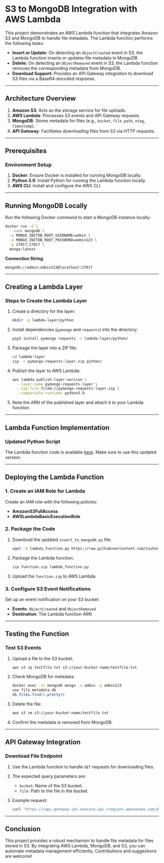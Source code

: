 # S3 to MongoDB Integration with AWS Lambda

This project demonstrates an AWS Lambda function that integrates Amazon S3 and MongoDB to handle file metadata. The Lambda function performs the following tasks:

- **Insert or Update:** On detecting an `ObjectCreated` event in S3, the Lambda function inserts or updates file metadata in MongoDB.
- **Delete:** On detecting an `ObjectRemoved` event in S3, the Lambda function removes the corresponding metadata from MongoDB.
- **Download Support:** Provides an API Gateway integration to download S3 files via a Base64-encoded response.

---

## Architecture Overview

1. **Amazon S3**: Acts as the storage service for file uploads.
2. **AWS Lambda**: Processes S3 events and API Gateway requests.
3. **MongoDB**: Stores metadata for files (e.g., `bucket`, `file_path`, `etag`, `timestamp`).
4. **API Gateway**: Facilitates downloading files from S3 via HTTP requests.

---

## Prerequisites

### **Environment Setup**

1. **Docker**: Ensure Docker is installed for running MongoDB locally.
2. **Python 3.9**: Install Python for running the Lambda function locally.
3. **AWS CLI**: Install and configure the AWS CLI.

---

## Running MongoDB Locally

Run the following Docker command to start a MongoDB instance locally:

```bash
docker run -d \
  --name mongodb \
  -e MONGO_INITDB_ROOT_USERNAME=admin \
  -e MONGO_INITDB_ROOT_PASSWORD=admin123 \
  -p 27017:27017 \
  mongo:latest
```

**Connection String**:
```
mongodb://admin:admin123@localhost:27017
```

---

## Creating a Lambda Layer

### **Steps to Create the Lambda Layer**

1. Create a directory for the layer:
   ```bash
   mkdir -p lambda-layer/python
   ```

2. Install dependencies (`pymongo` and `requests`) into the directory:
   ```bash
   pip3 install pymongo requests -t lambda-layer/python/
   ```

3. Package the layer into a ZIP file:
   ```bash
   cd lambda-layer
   zip -r pymongo-requests-layer.zip python/
   ```

4. Publish the layer to AWS Lambda:
   ```bash
   aws lambda publish-layer-version \
     --layer-name pymongo-requests-layer \
     --zip-file fileb://pymongo-requests-layer.zip \
     --compatible-runtimes python3.9
   ```

5. Note the ARN of the published layer and attach it to your Lambda function.

---

## Lambda Function Implementation

### **Updated Python Script**
The Lambda function code is available [here](https://raw.githubusercontent.com/tushardashpute/S3-to-MongoDB-Integration-with-AWS-Lambda/refs/heads/main/insert_to_mangodb.py). Make sure to use this updated version.

---

## Deploying the Lambda Function

### **1. Create an IAM Role for Lambda**
Create an IAM role with the following policies:

- **AmazonS3FullAccess**
- **AWSLambdaBasicExecutionRole**

### **2. Package the Code**

1. Download the updated `insert_to_mangodb.py` file:
   ```bash
   wget -O lambda_function.py https://raw.githubusercontent.com/tushardashpute/S3-to-MongoDB-Integration-with-AWS-Lambda/refs/heads/main/insert_to_mangodb.py
   ```

2. Package the Lambda function:
   ```bash
   zip function.zip lambda_function.py
   ```

3. Upload the `function.zip` to AWS Lambda.

### **3. Configure S3 Event Notifications**

Set up an event notification on your S3 bucket:
- **Events**: `ObjectCreated` and `ObjectRemoved`
- **Destination**: The Lambda function ARN

---

## Testing the Function

### **Test S3 Events**
1. Upload a file to the S3 bucket:
   ```bash
   aws s3 cp testfile.txt s3://your-bucket-name/testfile.txt
   ```

2. Check MongoDB for metadata:
   ```bash
   docker exec -it mongodb mongo -u admin -p admin123
   use file_metadata_db
   db.files.find().pretty()
   ```

3. Delete the file:
   ```bash
   aws s3 rm s3://your-bucket-name/testfile.txt
   ```

4. Confirm the metadata is removed from MongoDB.

---

## API Gateway Integration

### **Download File Endpoint**
1. Use the Lambda function to handle `GET` requests for downloading files.
2. The expected query parameters are:
   - `bucket`: Name of the S3 bucket.
   - `file`: Path to the file in the bucket.

3. Example request:
   ```bash
   curl "https://<api-gateway-id>.execute-api.<region>.amazonaws.com/dev/download?bucket=your-bucket-name&file=testfile.txt"
   ```

---

## Conclusion

This project provides a robust mechanism to handle file metadata for files stored in S3. By integrating AWS Lambda, MongoDB, and S3, you can automate metadata management efficiently. Contributions and suggestions are welcome!

